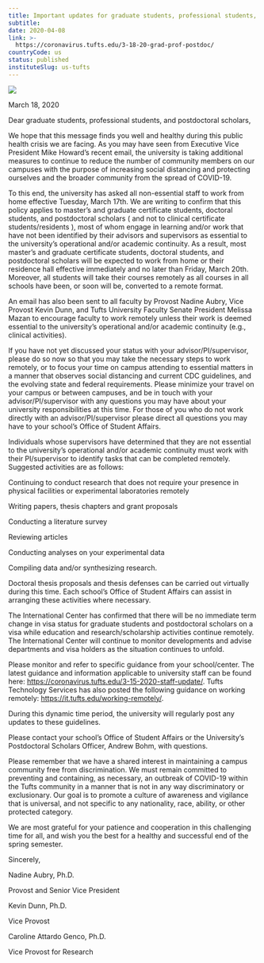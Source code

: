```yaml
---
title: Important updates for graduate students, professional students, and postdoctoral scholars
subtitle: 
date: 2020-04-08
link: >-
  https://coronavirus.tufts.edu/3-18-20-grad-prof-postdoc/
countryCode: us
status: published
instituteSlug: us-tufts
---
```

![](https://coronavirus.tufts.edu/wp-content/themes/jumbopress-base/assets/images/favicon_tufts.png)

March 18, 2020

Dear graduate students, professional students, and postdoctoral scholars,

We hope that this message finds you well and healthy during this public health crisis we are facing. As you may have seen from Executive Vice President Mike Howard’s recent email, the university is taking additional measures to continue to reduce the number of community members on our campuses with the purpose of increasing social distancing and protecting ourselves and the broader community from the spread of COVID-19.



To this end, the university has asked all non-essential staff to work from home effective Tuesday, March 17th. We are writing to confirm that this policy applies to master’s and graduate certificate students, doctoral students, and postdoctoral scholars ( and not to clinical certificate students/residents ), most of whom engage in learning and/or work that have not been identified by their advisors and supervisors as essential to the university’s operational and/or academic continuity. As a result, most master’s and graduate certificate students, doctoral students, and postdoctoral scholars will be expected to work from home or their residence hall effective immediately and no later than Friday, March 20th. Moreover, all students will take their courses remotely as all courses in all schools have been, or soon will be, converted to a remote format.

An email has also been sent to all faculty by Provost Nadine Aubry, Vice Provost Kevin Dunn, and Tufts University Faculty Senate President Melissa Mazan to encourage faculty to work remotely unless their work is deemed essential to the university’s operational and/or academic continuity (e.g., clinical activities).

If you have not yet discussed your status with your advisor/PI/supervisor, please do so now so that you may take the necessary steps to work remotely, or to focus your time on campus attending to essential matters in a manner that observes social distancing and current CDC guidelines, and the evolving state and federal requirements. Please minimize your travel on your campus or between campuses, and be in touch with your advisor/PI/supervisor with any questions you may have about your university responsibilities at this time. For those of you who do not work directly with an advisor/PI/supervisor please direct all questions you may have to your school’s Office of Student Affairs.

Individuals whose supervisors have determined that they are not essential to the university’s operational and/or academic continuity must work with their PI/supervisor to identify tasks that can be completed remotely. Suggested activities are as follows:

Continuing to conduct research that does not require your presence in physical facilities or experimental laboratories remotely

Writing papers, thesis chapters and grant proposals

Conducting a literature survey

Reviewing articles

Conducting analyses on your experimental data

Compiling data and/or synthesizing research.

Doctoral thesis proposals and thesis defenses can be carried out virtually during this time. Each school’s Office of Student Affairs can assist in arranging these activities where necessary.

The International Center has confirmed that there will be no immediate term change in visa status for graduate students and postdoctoral scholars on a visa while education and research/scholarship activities continue remotely. The International Center will continue to monitor developments and advise departments and visa holders as the situation continues to unfold.

Please monitor and refer to specific guidance from your school/center. The latest guidance and information applicable to university staff can be found here: https://coronavirus.tufts.edu/3-15-2020-staff-update/. Tufts Technology Services has also posted the following guidance on working remotely: https://it.tufts.edu/working-remotely/.

During this dynamic time period, the university will regularly post any updates to these guidelines.

Please contact your school’s Office of Student Affairs or the University’s Postdoctoral Scholars Officer, Andrew Bohm, with questions.

Please remember that we have a shared interest in maintaining a campus community free from discrimination. We must remain committed to preventing and containing, as necessary, an outbreak of COVID-19 within the Tufts community in a manner that is not in any way discriminatory or exclusionary. Our goal is to promote a culture of awareness and vigilance that is universal, and not specific to any nationality, race, ability, or other protected category.

We are most grateful for your patience and cooperation in this challenging time for all, and wish you the best for a healthy and successful end of the spring semester.

Sincerely,

Nadine Aubry, Ph.D.

Provost and Senior Vice President

Kevin Dunn, Ph.D.

Vice Provost

Caroline Attardo Genco, Ph.D.

Vice Provost for Research